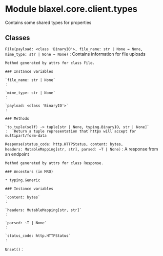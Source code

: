 Module blaxel.core.client.types
===============================
Contains some shared types for properties

Classes
-------

`File(payload: <class 'BinaryIO'>, file_name: str | None = None, mime_type: str | None = None)`
:   Contains information for file uploads
    
    Method generated by attrs for class File.

    ### Instance variables

    `file_name: str | None`
    :

    `mime_type: str | None`
    :

    `payload: <class 'BinaryIO'>`
    :

    ### Methods

    `to_tuple(self) ‑> tuple[str | None, typing.BinaryIO, str | None]`
    :   Return a tuple representation that httpx will accept for multipart/form-data

`Response(status_code: http.HTTPStatus, content: bytes, headers: MutableMapping[str, str], parsed: ~T | None)`
:   A response from an endpoint
    
    Method generated by attrs for class Response.

    ### Ancestors (in MRO)

    * typing.Generic

    ### Instance variables

    `content: bytes`
    :

    `headers: MutableMapping[str, str]`
    :

    `parsed: ~T | None`
    :

    `status_code: http.HTTPStatus`
    :

`Unset()`
: